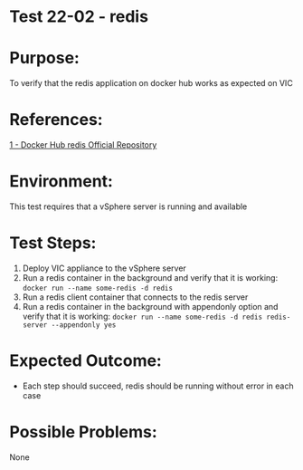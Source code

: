 Test 22-02 - redis
=======

# Purpose:
To verify that the redis application on docker hub works as expected on VIC

# References:
[1 - Docker Hub redis Official Repository](https://hub.docker.com/_/redis/)

# Environment:
This test requires that a vSphere server is running and available

# Test Steps:
1. Deploy VIC appliance to the vSphere server
2. Run a redis container in the background and verify that it is working:  
`docker run --name some-redis -d redis`
3. Run a redis client container that connects to the redis server
4. Run a redis container in the background with appendonly option and verify that it is working:
`docker run --name some-redis -d redis redis-server --appendonly yes`

# Expected Outcome:
* Each step should succeed, redis should be running without error in each case

# Possible Problems:
None
